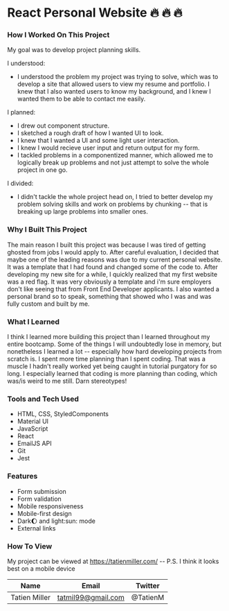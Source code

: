 # React Personal Website :fire: :fire: :fire:

### How I Worked On This Project

My goal was to develop project planning skills.

I understood:

- I understood the problem my project was trying to solve, which was to develop
  a site that allowed users to view my resume and portfolio. I knew that I also
  wanted users to know my background, and I knew I wanted them to be able to contact
  me easily.

I planned:

- I drew out component structure.
- I sketched a rough draft of how I wanted UI to look.
- I knew that I wanted a UI and some light user interaction.
- I knew I would recieve user input and return output for my form.
- I tackled problems in a componentized manner, which allowed me to logically break
  up problems and not just attempt to solve the whole project in one go.

I divided:

- I didn't tackle the whole project head on, I tried to better develop my problem
  solving skills and work on problems by chunking -- that is breaking up large
  problems into smaller ones.

### Why I Built This Project

The main reason I built this project was because I was tired of getting ghosted from
jobs I would apply to. After careful evaluation, I decided that maybe
one of the leading reasons was due to my current personal website. It was a template
that I had found and changed some of the code to. After developing my new site for a while,
I quickly realized that my first website was a red flag. It was very obviously a template and
i'm sure employers don't like seeing that from Front End Developer applicants. I also wanted
a personal brand so to speak, something that showed who I was and was fully custom and built
by me.

### What I Learned

I think I learned more building this project than I learned throughout my entire bootcamp.
Some of the things I will undoubtedly lose in memory, but nonetheless I learned a lot --
especially how hard developing projects from scratch is. I spent more time planning than I spent coding. That was a muscle I hadn't really worked yet being caught in tutorial purgatory for so
long. I especially learned that coding is more planning than coding, which was/is weird to me
still. Darn stereotypes!

### Tools and Tech Used

- HTML, CSS, StyledComponents
- Material UI
- JavaScript
- React
- EmailJS API
- Git
- Jest

### Features

- Form submission
- Form validation
- Mobile responsiveness
- Mobile-first design
- Dark:moon: and light:sun: mode
- External links

### How To View

My project can be viewed at https://tatienmiller.com/ -- P.S. I think it looks best on a mobile device

| Name          | Email              | Twitter  |
| ------------- | ------------------ | -------- |
| Tatien Miller | tatmil99@gmail.com | @TatienM |
